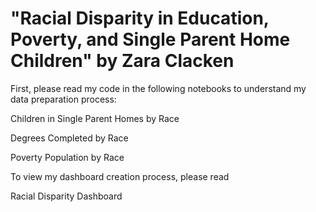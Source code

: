 # "Racial Disparity in Education, Poverty, and Single Parent Home Children" by Zara Clacken
First, please read my code in the following notebooks to understand my data preparation process:

Children in Single Parent Homes by Race

Degrees Completed by Race

Poverty Population by Race

To view my dashboard creation process, please read

Racial Disparity Dashboard 
